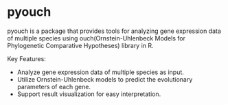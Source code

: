 # pyouch

pyouch is a package that provides tools for analyzing gene expression data of multiple species using ouch(Ornstein-Uhlenbeck Models for Phylogenetic Comparative Hypotheses) library in R.

Key Features:
- Analyze gene expression data of multiple species as input.
- Utilize Ornstein-Uhlenbeck models to predict the evolutionary parameters of each gene.
- Support result visualization for easy interpretation.

